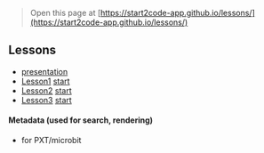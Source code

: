 
> Open this page at [https://start2code-app.github.io/lessons/](https://start2code-app.github.io/lessons/)

## Lessons

* [presentation](https://1drv.ms/b/s!Ao7XNiia_X6fgs1FXxZaRCNDJ0esxA?e=Rj2d8T)
* [Lesson1](/lessons/lesson1) [start](https://makecode.microbit.org/#tutorial:github:start2code-app/lessons/lesson1)
* [Lesson2](/lessons/lesson2) [start](https://makecode.microbit.org/#tutorial:github:start2code-app/lessons/lesson2)
* [Lesson3](/lessons/lesson3) [start](https://makecode.microbit.org/#tutorial:github:start2code-app/lessons/lesson3)



#### Metadata (used for search, rendering)

* for PXT/microbit
<script src="https://makecode.com/gh-pages-embed.js"></script><script>makeCodeRender("{{ site.makecode.home_url }}", "{{ site.github.owner_name }}/{{ site.github.repository_name }}");</script>
